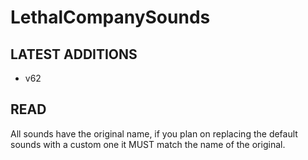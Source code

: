# LethalCompanySounds

## LATEST ADDITIONS
- v62

## READ
All sounds have the original name, if you plan on replacing the default sounds with a custom one it MUST match the name of the original.